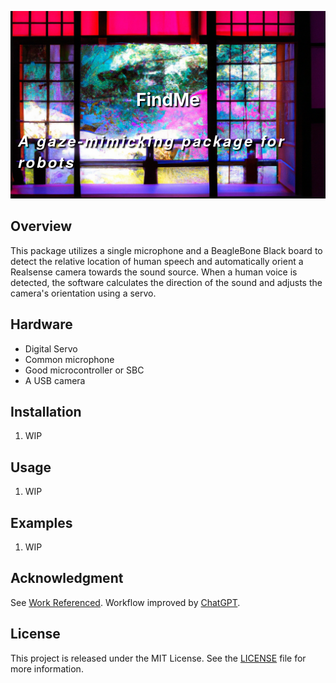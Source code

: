 <p align="center">
  <img src="docs/media/jap_hue.png" style="object-fit: cover; width: 100%; height: 300px;" />
  <h1 style="position: absolute; top: 150px; left: 50%; transform: translateX(-50%); color: white; text-shadow: 2px 2px 2px black;">FindMe</h1>
  <h2 style="position: absolute; top: 220px; left: 50%; transform: translateX(-50%); color: white; font-size: 24px; text-shadow: 2px 2px 2px black; font-style: italic; font-family: 'Helvetica Neue', sans-serif; letter-spacing: 3px; text-decoration: none;">A gaze-mimicking package for robots</h2>
</p>


## Overview

This package utilizes a single microphone and a BeagleBone Black board to detect the relative location of human speech and automatically orient a Realsense camera towards the sound source. When a human voice is detected, the software calculates the direction of the sound and adjusts the camera's orientation using a servo. 

## Hardware

- Digital Servo
- Common microphone
- Good microcontroller or SBC
- A USB camera

## Installation
1. WIP

## Usage

1. WIP

## Examples
1. WIP

## Acknowledgment
See [Work Referenced](./docs/ref/).
Workflow improved by [ChatGPT](https://github.com/ChatGPT).


## License

This project is released under the MIT License. See the [LICENSE](LICENSE) file for more information.
